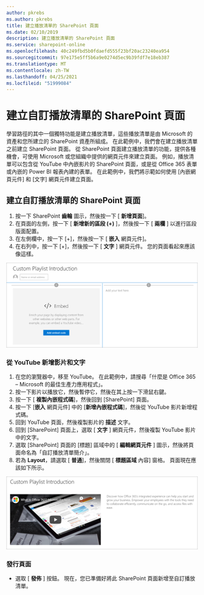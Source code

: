```yaml
---
author: pkrebs
ms.author: pkrebs
title: 建立播放清單的 SharePoint 頁面
ms.date: 02/10/2019
description: 建立播放清單的 SharePoint 頁面
ms.service: sharepoint-online
ms.openlocfilehash: 40c249fbd5b0fdaefd555f23bf20ac23240ea954
ms.sourcegitcommit: 97e175e5ff5b6a9e0274d5ec9b39fdf7e18eb387
ms.translationtype: MT
ms.contentlocale: zh-TW
ms.lasthandoff: 04/25/2021
ms.locfileid: "51999084"
---
```

# <a name="create-sharepoint-pages-for-custom-playlists"></a>建立自訂播放清單的 SharePoint 頁面

學習路徑的其中一個獨特功能是建立播放清單，這些播放清單是由 Microsoft 的資產和您所建立的 SharePoint 資產所組成。 在此範例中，我們會在建立播放清單之前建立 SharePoint 頁面。 從 SharePoint 頁面建立播放清單的功能，提供各種機會，可使用 Microsoft 或您組織中提供的網頁元件來建立頁面。 例如，播放清單可以包含從 YouTube 中內嵌影片的 SharePoint 頁面，或是從 Office 365 表單或內嵌的 Power BI 報表內建的表單。 在此範例中，我們將示範如何使用 [內嵌網頁元件] 和 [文字] 網頁元件建立頁面。  

## <a name="create-a-sharepoint-page-for-a-custom-playlist"></a>建立自訂播放清單的 SharePoint 頁面

1. 按一下 SharePoint **齒輪** 圖示，然後按一下 [ **新增頁面**]。
2. 在頁面的左側，按一下 [ **新增新的區段 (+)** ]，然後按一下 [ **兩欄** ] 以進行區段版面配置。
3. 在左側欄中，按一下 [+]，然後按一下 [ **嵌入** 網頁元件]。 
4. 在右列中，按一下 [+]，然後按一下 [ **文字** ] 網頁元件。 您的頁面看起來應該像這樣。

![cg-pagenewstart.png](media/cg-pagenewstart.png)

### <a name="add-a-video-and-text-from-youtube"></a>從 YouTube 新增影片和文字

1. 在您的瀏覽器中，移至 YouTube。 在此範例中，請搜尋「什麼是 Office 365 – Microsoft 的最佳生產力應用程式」。
2. 按一下影片以播放它，然後暫停它，然後在其上按一下滑鼠右鍵。 
3. 按一下 [ **複製內嵌程式碼**]，然後回到 [SharePoint] 頁面。 
4. 按一下 [**嵌入** 網頁元件] 中的 [**新增內嵌程式碼**]，然後從 YouTube 影片新增程式碼。
5. 回到 YouTube 頁面，然後複製影片的 **描述** 文字。 
6. 回到 [SharePoint] 頁面上，選取 [ **文字** ] 網頁元件，然後複製 YouTube 影片中的文字。
7. 選取 [SharePoint] 頁面的 [標題] 區域中的 [ **編輯網頁元件** ] 圖示，然後將頁面命名為「自訂播放清單簡介」。 
8. 若為 **Layout**，請選取 [ **普通**]，然後關閉 [ **標題區域** 內容] 窗格。 頁面現在應該如下所示。 

![cg-pagenewfinish.png](media/cg-pagenewfinish.png)

### <a name="publish-the-page"></a>發行頁面

- 選取 [ **發佈** ] 按鈕。 現在，您已準備好將此 SharePoint 頁面新增至自訂播放清單。 